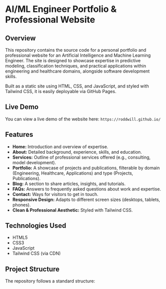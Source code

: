 # AI/ML Engineer Portfolio & Professional Website

## Overview

This repository contains the source code for a personal portfolio and professional website for an Artificial Intelligence and Machine Learning Engineer. The site is designed to showcase expertise in predictive modeling, classification techniques, and practical applications within engineering and healthcare domains, alongside software development skills.

Built as a static site using HTML, CSS, and JavaScript, and styled with Tailwind CSS, it is easily deployable via GitHub Pages.

## Live Demo

You can view a live demo of the website here:
`https://roddwill.github.io/`

## Features

* **Home:** Introduction and overview of expertise.
* **About:** Detailed background, experience, skills, and education.
* **Services:** Outline of professional services offered (e.g., consulting, model development).
* **Portfolio:** A showcase of projects and publications, filterable by domain (Engineering, Healthcare, Applications) and type (Projects, Publications).
* **Blog:** A section to share articles, insights, and tutorials.
* **FAQs:** Answers to frequently asked questions about work and expertise.
* **Contact:** Ways for visitors to get in touch.
* **Responsive Design:** Adapts to different screen sizes (desktops, tablets, phones).
* **Clean & Professional Aesthetic:** Styled with Tailwind CSS.

## Technologies Used

* HTML5
* CSS3
* JavaScript
* Tailwind CSS (via CDN)

## Project Structure

The repository follows a standard structure:
